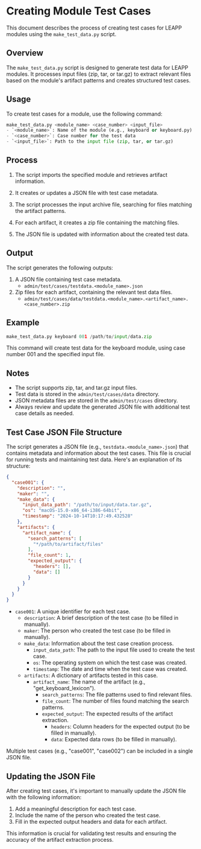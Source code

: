 # Creating Module Test Cases

This document describes the process of creating test cases for LEAPP modules using the `make_test_data.py` script.

## Overview

The `make_test_data.py` script is designed to generate test data for LEAPP modules. It processes input files (zip, tar, or tar.gz) to extract relevant files based on the module's artifact patterns and creates structured test cases.

## Usage

To create test cases for a module, use the following command:

```python 
make_test_data.py <module_name> <case_number> <input_file>
- `<module_name>`: Name of the module (e.g., keyboard or keyboard.py)
- `<case_number>`: Case number for the test data
- `<input_file>`: Path to the input file (zip, tar, or tar.gz)
```
## Process

1. The script imports the specified module and retrieves artifact information.
2. It creates or updates a JSON file with test case metadata.
3. The script processes the input archive file, searching for files matching the artifact patterns.
4. For each artifact, it creates a zip file containing the matching files.

5. The JSON file is updated with information about the created test data.

## Output

The script generates the following outputs:

1. A JSON file containing test case metadata.
    - `admin/test/cases/testdata.<module_name>.json`
2. Zip files for each artifact, containing the relevant test data files.
    - `admin/test/cases/data/testdata.<module_name>.<artifact_name>.<case_number>.zip`

## Example

```python 
make_test_data.py keyboard 001 /path/to/input/data.zip
```

This command will create test data for the keyboard module, using case number 001 and the specified input file.

## Notes

- The script supports zip, tar, and tar.gz input files.
- Test data is stored in the `admin/test/cases/data` directory.
- JSON metadata files are stored in the `admin/test/cases` directory.
- Always review and update the generated JSON file with additional test case details as needed.

## Test Case JSON File Structure

The script generates a JSON file (e.g., `testdata.<module_name>.json`) that contains metadata and information about the test cases. This file is crucial for running tests and maintaining test data. Here's an explanation of its structure:

```json
{
  "case001": {
    "description": "",
    "maker": "",
    "make_data": {
      "input_data_path": "/path/to/input/data.tar.gz",
      "os": "macOS-15.0-x86_64-i386-64bit",
      "timestamp": "2024-10-14T10:17:49.432528"
    },
    "artifacts": {
      "artifact_name": {
        "search_patterns": [
          "*/path/to/artifact/files"
        ],
        "file_count": 1,
        "expected_output": {
          "headers": [],
          "data": []
        }
      }
    }
  }
}
```

- `case001`: A unique identifier for each test case.
  - `description`: A brief description of the test case (to be filled in manually).
  - `maker`: The person who created the test case (to be filled in manually).
  - `make_data`: Information about the test case creation process.
    - `input_data_path`: The path to the input file used to create the test case.
    - `os`: The operating system on which the test case was created.
    - `timestamp`: The date and time when the test case was created.
  - `artifacts`: A dictionary of artifacts tested in this case.
    - `artifact_name`: The name of the artifact (e.g., "get_keyboard_lexicon").
      - `search_patterns`: The file patterns used to find relevant files.
      - `file_count`: The number of files found matching the search patterns.
      - `expected_output`: The expected results of the artifact extraction.
        - `headers`: Column headers for the expected output (to be filled in manually).
        - `data`: Expected data rows (to be filled in manually).

Multiple test cases (e.g., "case001", "case002") can be included in a single JSON file.

## Updating the JSON File

After creating test cases, it's important to manually update the JSON file with the following information:

1. Add a meaningful description for each test case.
2. Include the name of the person who created the test case.
3. Fill in the expected output headers and data for each artifact.

This information is crucial for validating test results and ensuring the accuracy of the artifact extraction process.
